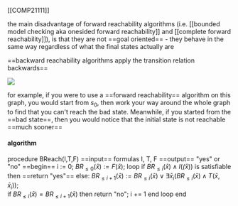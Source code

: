 [[COMP21111]]

the main disadvantage of forward reachability algorithms (i.e. [[bounded model checking aka onesided forward reachability]] and [[complete forward reachability]]), is that they are not ==goal oriented== - they behave in the same way regardless of what the final states actually are

==backward reachability algorithms apply the transition relation backwards==

![](https://i.imgur.com/uxYogGV.png)


for example, if you were to use a ==forward reachability== algorithm on this graph, you would start from $s_0$, then work your way around the whole graph to find that you can't reach the bad state. Meanwhile, if you started from the ==bad state==, then you would notice that the initial state is not reachable ==much sooner==

#### algorithm

procedure BReach(I,T,F)
==input== formulas I, T, F
==output== "yes" or "no"
==begin==
	i := 0;
	$BR_{\leq 0}(\bar{x}) := F(\bar{x});$
	loop
		if $BR_{\leq i}(\bar{x}) \land I(\bar(x))$ is satisfiable then ==return "yes"==
		else: $BR_{\leq i+1}(\bar{x}) := BR_{\leq i}(\bar{x}) \lor \exists \bar{x}_i(BR_{\leq i}(\bar{x}) \land T(\bar{x},\bar{x}_i));$		
		if $BR_{\leq i}(\bar{x}) = BR_{\leq i+1}(\bar{x})$ then return "no";
		i += 1
	end loop
end